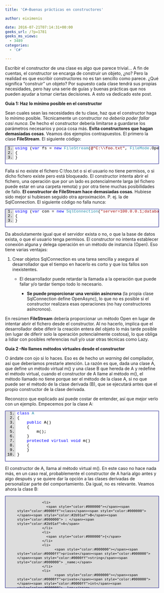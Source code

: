 ```yaml
---
title: 'C#–Buenas prácticas en constructores'

author: eiximenis

date: 2016-07-21T07:14:31+00:00
geeks_url: /?p=1781
geeks_ms_views:
  - 3489
categories:
  - 'C#'

---
```

Escribir el constructor de una clase es algo que parece trivial… A fin de cuentas, el constructor se encarga de construir un objeto, ¿no? Pero la realidad es que escribir constructores no es tan sencillo como parece. ¿Qué significa “construir” un objeto? Por supuesto cada clase tendrá sus propias necesidades, pero hay una serie de guías y buenas prácticas que nos pueden ayudar a tomar ciertas decisiones. A esto va dedicado este post.

<!--more-->

**Guia 1: Haz lo mínimo posible en el constructor**

Sean cuales sean las necesidades de tu clase, haz que el constructor haga lo mínimo posible. Técnicamente un constructor _no debería poder fallar casi nunca_. De hecho el constructor debería limitarse a guardarse los parámetros necesarios y poca cosa más. **Evita constructores que hagan demasiadas cosas**. Veamos dos ejemplos contrapuestos. El primero la clase **FileStream**. El siguiente código:

<div id="scid:9ce6104f-a9aa-4a17-a79f-3a39532ebf7c:e67962c3-9810-4637-8ced-7c5f189469e3" class="wlWriterEditableSmartContent" style="float: none; padding-bottom: 0px; padding-top: 0px; padding-left: 0px; margin: 0px; display: inline; padding-right: 0px">
  <div style="border: #000080 1px solid; color: #000; font-family: 'Courier New', Courier, Monospace; font-size: 10pt">
    <div style="background: #ddd; max-height: 300px; overflow: auto">
      <ol start="1" style="background: #ffffff; margin: 0 0 0 2em; padding: 0 0 0 5px; white-space: nowrap">
        <li>
          <span style="color:#000000"></span><span style="color:#0000ff">using</span><span style="color:#000000"> (</span><span style="color:#0000ff">var</span><span style="color:#000000"> fs = </span><span style="color:#0000ff">new</span><span style="color:#000000"> </span><span style="color:#2b91af">FileStream</span><span style="color:#000000">(</span><span style="color:#800000">@"C:&#92;&#92;foo.txt"</span><span style="color:#000000">, </span><span style="color:#2b91af">FileMode</span><span style="color:#000000">.Open, </span><span style="color:#2b91af">FileAccess</span><span style="color:#000000">.Read))</span>
        </li>
        <li>
          <span style="color:#000000">{</span>
        </li>
        <li>
          <span style="color:#000000">}</span>
        </li>
      </ol>
    </div></p>
  </div></p>
</div>

Falla si no existe el fichero C:\foo.txt o si el usuario no tiene permisos, o si dicho fichero existe pero está bloqueado. El constructor intenta abrir el fichero, una operación que por un lado es potencialmente larga (el fichero puede estar en una carpeta remota) y por otra tiene muchas posibilidades de fallo. **El constructor de FileStream hace demasiadas cosas**. Hubiese sido mejor si hubiesen seguido otra aproximación. P. ej. la de SqlConnection. El siguiente código no falla nunca:

<div id="scid:9ce6104f-a9aa-4a17-a79f-3a39532ebf7c:0157e1c3-d318-4ecb-89ff-3a4aa132e8a2" class="wlWriterEditableSmartContent" style="float: none; padding-bottom: 0px; padding-top: 0px; padding-left: 0px; margin: 0px; display: inline; padding-right: 0px">
  <div style="border: #000080 1px solid; color: #000; font-family: 'Courier New', Courier, Monospace; font-size: 10pt">
    <div style="background: #ddd; max-height: 300px; overflow: auto">
      <ol start="1" style="background: #ffffff; margin: 0 0 0 2em; padding: 0 0 0 5px; white-space: nowrap">
        <li>
          <span style="color:#000000"></span><span style="color:#0000ff">using</span><span style="color:#000000"> (</span><span style="color:#0000ff">var</span><span style="color:#000000"> con = </span><span style="color:#0000ff">new</span><span style="color:#000000"> </span><span style="color:#2b91af">SqlConnection</span><span style="color:#000000">(</span><span style="color:#a31515">"server=100.0.0.1;database=myDb;uid=myUser;password=myPass;"</span><span style="color:#000000">))</span>
        </li>
        <li>
          <span style="color:#000000">{</span>
        </li>
        <li>
          <span style="color:#000000">}</span>
        </li>
      </ol>
    </div></p>
  </div></p>
</div>

Da absolutamente igual que el servidor exista o no, o que la base de datos exista, o que el usuario tenga permisos. El constructor no intenta establecer conexión alguna y delega operación en un método de instancia (Open). Eso tiene varias ventajas:

  1. Crear objetos SqlConnection es una tarea sencilla y asegura al desarrollador que el tiempo en hacerlo es corto y que los fallos son inexistentes. 
      * El desarrollador puede retardar la llamada a la operación que puede fallar y/o tardar tiempo todo lo necesario. 
          * **Se puede proporcionar una versión asíncrona** (la propia clase SqlConnection define OpenAsync), lo que no es posible si el constructor realizara esas operaciones (no hay constructores asíncronos).</ol> 
        En resúmen **FileStream** debería proporcionar un método Open en lugar de intentar abrir el fichero desde el constructor. Al no hacerlo, implica que el desarrollador debe diferir la creación entera del objeto lo más tarde posible (en lugar de diferir solo la operación potencialmente costosa), lo que obliga a lidiar con posibles referencias null y/o usar otras técnicas como Lazy<T>.
        
        **Guía 2 –No llames métodos virtuales desde el constructor**
        
        O ándate con ojo si lo haces. Eso es de hecho un _warning_ del compilador, así que deberíamos prestarle atención. La razón es que, dada una clase A, que define un método virtual m() y una clase B que hereda de A y redefine el método virtual, cuando el constructor de A llame al método m(), el método llamado no tiene porque ser el método de la clase A, si no que puede ser el método de la clase derivada (B), que se ejecutará antes que el propio constructor de la clase derivada.
        
        Reconozco que explicado así puede costar de entender, así que mejor verlo con un ejemplo. Empecemos por la clase A:
        
        <div id="scid:9ce6104f-a9aa-4a17-a79f-3a39532ebf7c:6f628e59-1f69-43ba-8c73-ae086d00f23e" class="wlWriterEditableSmartContent" style="float: none; padding-bottom: 0px; padding-top: 0px; padding-left: 0px; margin: 0px; display: inline; padding-right: 0px">
          <div style="border: #000080 1px solid; color: #000; font-family: 'Courier New', Courier, Monospace; font-size: 10pt">
            <div style="background: #ddd; max-height: 300px; overflow: auto">
              <ol start="1" style="background: #ffffff; margin: 0 0 0 2.5em; padding: 0 0 0 5px; white-space: nowrap">
                <li>
                  <span style="color:#000000"></span><span style="color:#0000ff">class</span><span style="color:#000000"> </span><span style="color:#2b91af">A</span>
                </li>
                <li>
                  <span style="color:#000000">{</span>
                </li>
                <li>
                      <span style="color:#000000"></span><span style="color:#0000ff">public</span><span style="color:#000000"> A()</span>
                </li>
                <li>
                      <span style="color:#000000">{</span>
                </li>
                <li>
                          <span style="color:#000000">m();</span>
                </li>
                <li>
                      <span style="color:#000000">}</span>
                </li>
                <li>
                      <span style="color:#000000"></span><span style="color:#0000ff">protected</span><span style="color:#000000"> </span><span style="color:#0000ff">virtual</span><span style="color:#000000"> </span><span style="color:#0000ff">void</span><span style="color:#000000"> m()</span>
                </li>
                <li>
                      <span style="color:#000000">{</span>
                </li>
                <li>
                      <span style="color:#000000">}</span>
                </li>
                <li>
                  <span style="color:#000000">}</span>
                </li>
              </ol>
            </div></p>
          </div></p>
        </div>
        
        El constructor de A, llama al método virtual m(). En este caso no hace nada más, en un caso real, probablemente el constructor de A haría algo antes y algo después y se quiere dar la opción a las clases derivadas de personalizar parte del comportamiento. Da igual, no es relevante. Veamos ahora la clase B:
        
        <div id="scid:9ce6104f-a9aa-4a17-a79f-3a39532ebf7c:aca6b234-1ff8-437c-a5e1-f51b913f27a4" class="wlWriterEditableSmartContent" style="float: none; padding-bottom: 0px; padding-top: 0px; padding-left: 0px; margin: 0px; display: inline; padding-right: 0px">
          <div style="border: #000080 1px solid; color: #000; font-family: 'Courier New', Courier, Monospace; font-size: 10pt">
            <div style="background: #ddd; max-height: 300px; overflow: auto">
              <ol start="1" style="backgro
und: #ffffff; margin: 0 0 0 2.5em; padding: 0 0 0 5px; white-space: nowrap">
                </p> 
                
                <li>
                  <span style="color:#000000"></span><span style="color:#0000ff">class</span><span style="color:#000000"> </span><span style="color:#2b91af">B</span><span style="color:#000000"> : </span><span style="color:#2b91af">A</span>
                </li>
                <li>
                  <span style="color:#000000">{</span>
                </li>
                <li>
                      <span style="color:#000000"></span><span style="color:#0000ff">private</span><span style="color:#000000"> </span><span style="color:#0000ff">string</span><span style="color:#000000"> _name;</span>
                </li>
                <li>
                      <span style="color:#000000"></span><span style="color:#0000ff">private</span><span style="color:#000000"> </span><span style="color:#0000ff">int</span><span style="color:#000000"> _len;</span>
                </li>
                <li>
                      <span style="color:#000000"></span><span style="color:#0000ff">public</span><span style="color:#000000"> B(</span><span style="color:#0000ff">string</span><span style="color:#000000"> name) </span>
                </li>
                <li>
                      <span style="color:#000000">{</span>
                </li>
                <li>
                          <span style="color:#000000">_name = name ?? </span><span style="color:#a31515">""</span><span style="color:#000000">;</span>
                </li>
                <li>
                      <span style="color:#000000">}</span>
                </li>
                <li>
                      <span style="color:#000000"></span><span style="color:#0000ff">protected</span><span style="color:#000000"> </span><span style="color:#0000ff">override</span><span style="color:#000000"> </span><span style="color:#0000ff">void</span><span style="color:#000000"> m()</span>
                </li>
                <li>
                      <span style="color:#000000">{</span>
                </li>
                <li>
                          <span style="color:#000000"></span><span style="color:#0000ff">base</span><span style="color:#000000">.m();</span>
                </li>
                <li>
                          <span style="color:#000000">_len = _name.Length;</span>
                </li>
                <li>
                      <span style="color:#000000">}</span>
                </li>
                <li>
                  <span style="color:#000000">}</span>
                </li>
              </ol>
            </div></p>
          </div></p>
        </div>
        
        La clase B hereda de A y redefine m. A priori no parece que haya nada incorrecto en el código, ¿verdad? Hasta que hacemos:
        
        <div id="scid:9ce6104f-a9aa-4a17-a79f-3a39532ebf7c:a95afb19-a600-46dd-9418-07a07dce3b21" class="wlWriterEditableSmartContent" style="float: none; padding-bottom: 0px; padding-top: 0px; padding-left: 0px; margin: 0px; display: inline; padding-right: 0px">
          <div style="border: #000080 1px solid; color: #000; font-family: 'Courier New', Courier, Monospace; font-size: 10pt">
            <div style="background: #ddd; max-height: 300px; overflow: auto">
              <ol start="1" style="background: #ffffff; margin: 0 0 0 2em; padding: 0 0 0 5px; white-space: nowrap">
                <li>
                  <span style="color:#0000ff">var</span><span style="color:#000000"> b = </span><span style="color:#0000ff">new</span><span style="color:#000000"> </span><span style="color:#2b91af">B</span><span style="color:#000000">(</span><span style="color:#a31515">"hola"</span><span style="color:#000000">);</span>
                </li>
              </ol>
            </div></p>
          </div></p>
        </div>
        
        Y obtenemos una _NullReferenceException_ en el método m() de B. ¿Y eso? Pues muy sencillo:
        
          * Estamos creando un objeto de tipo B 
              * La clase B hereda de A, por lo que primero se ejecuta el constructor de la clase base (A) antes que el constructor propio (B) 
                  * El constructor de la clase A llama al método m que es virtual y por lo tanto se ejecuta el método basándose en el tipo de objeto. El objeto es de tipo B por lo que se ejecuta el método m() de la clase B a pesar de estar llamado desde el constructor de la clase A. 
                      * El método m() de la clase B accede a una propiedad \_name, que se inicializa en el constructor de la clase B, todavía no ejecutado. Así que \_name vale null y obtenemos nuestra excepción.</ul> 
                    De hecho, de nuevo, llamar a métodos virtuales desde un constructor suele ser indicación de que, quizá, el constructor hace demasiadas cosas.
                    
                    **¿Constructores o métodos estáticos?**
                    
                    Esa es una muy buena pregunta. No tengo una respuesta contundente, solo aspectos que podemos considerar:
                    
                      1. Un método estático puede devolver null en lugar de tener que lanzar una excepción. 
                          * Un método estático puede devolver instancias previamente creadas (aplicar memoización, especialmente en el caso de objetos inmutables). 
                              * Un método estático puede devolver un objeto de un subtipo si es necesario. 
                                  * Un método estático puede tener cualquier nombre, lo que puede hacer el código más legible. 
                                      * Al ver “new” queda claro que se crea un objeto. Llamando a un método estático puede ser más confuso (¿se está creando realmente un objeto?).</ol> 
                                    Hay gente que cuando el constructor va más allá de hacer algo sencillo prefieren usar un método estático. P. ej. el método File.OpenRead, devuelve un FileStream configurado para leer un fichero. Vale, en el fondo se limita a llamar al constructor de FileStream con unos determinados parámetros (aunque no es el caso File.OpenRead podría hacer otras cosas como devolver null si el fichero no existe, en lugar de propagar la excepción lanzada por el constructor de FileStream). La clave ahí está en que al ser File.OpenRead un método, uno puede esperar una semántica más compleja que la que pueda esperar de un constructor. Es decir, usar un método estático es una manera de decir “hey, eso crea un objeto, pero lo hace de una forma que es más compleja que la habitual”. También permite agrupar la creación y la inicialización (p. ej. un método estático SqlConnection.OpenNew() podría crear y abrir una conexión, todo a la vez).
                                    
                                    Veamos un ejemplo (**está forzado**, luego cuento el por qué, pero como ejemplo nos servirá): System.Guid. Uno puede esperar que para crear un Guid baste con hacer:
                                    
                                    <div id="scid:9ce6104f-a9aa-4a17-a79f-3a39532ebf7c:052b34e4-0a0b-4f37-bc66-07f83b422139" class="wlWriterEditableSmartContent" style="float: none; padding-bottom: 0px; padding-top: 0px; padding-left: 0px; margin: 0px; display: inline; padding-right: 0px">
                                      <div style="border: #000080 1px solid; color: #000; font-family: 'Courier New', Courier, Monospace; font-size: 10pt">
                                        <div style="background: #ddd; max-height: 300px; overflow: auto">
                                          <ol start="1" style="background: #ffffff; margin: 0 0 0 2em; padding: 0 0 0 5px; white-space: nowrap">
                                            <li>
                                              <span style="color:#0000ff">var</span><span style="color:#000000"> guid = </span><span style="color:#0000ff">new</span><span style="color:#000000"> </span><span style="color:#2b91af">Guid</span><span style="color:#000000">();</span>
                                            </li>
                                          </ol>
                                        </div></p>
                                      </div></p>
                                    </div>
                                    
                                    Pero la realidad es que con esto obtenemos el Guid vacío, con valor igual a cero, que no es muy útil (generalmente queremos que los Guids sean identificadores únicos). Para conseguir un Guid único debemos usar un método estático:
                                    
                                    <div id="scid:9ce6104f-a9aa-4a17-a79f-3a39532ebf7c:129c04c7-2d98-4410-b220-c5cb7776806a" class="wlWriterEditableSmartContent" style="float: none; padding-bottom: 0px; padding-top: 0px; padding-left: 0px; margin: 0px; display: inline; padding-right: 0px">
                                      <div style="border: #000080 1px solid; color: #000; font-family: 'Courier New', Courier, Monospace; font-size: 10pt">
                                        <div style="background: #ddd; max-height: 300px; overflow: auto">
                                          <ol start="1" style="background: #ffffff; margin: 0 0 0 2em; padding: 0 0 0 5px; white-space: nowrap">
                                            <li>
                                              <span style="color:#0000ff">var</span><span style="color:#000000"> guid = </span><span style="color:#2b91af">Guid</span><span style="color:#000000">.NewGuid();</span>
                                            </li>
                                          </ol>
                                        </div></p>
                                      </div></p>
                                    </div>
                                    
                                    No se me ocurre ninguna razón por la cual este comportamiento no podría ser el del constructor por defecto (y más cuando tenemos Guid.Empy para obtener el Guid vacío). Cuando creamos un Guid raramente queremos el Guid vacío, queremos eso, un Guid único. Crear un Guid único no es una operación costosa ni que a priori deba fallar: basta con inicializar con cierto algoritmo los valores del Guid. **Antes he dicho que este ejemplo estaba forzado y es que realmente hay una razón de peso por la que System.Guid se comporte así y es que es una struct, no una clase**. La
  
                                    s structs tienen siempre un constructor por defecto que no se puede redefinir, de ahí que **realmente los creadores de System.Guid no tenían otra opción**. Es una **limitación del lenguaje** lo que les ha obligado a esa aproximación, pero bueno… me ha servido como ejemplo. Es uno de esos casos en que una limitación del lenguaje afecta al diseño de un tipo 😉
                                    
                                    Personalmente, si hay muchas maneras de crear un objeto, a partir de distintos tipos de parámetros prefiero tener varios métodos estáticos antes que muchas sobrecargas del constructor. Un ejemplo de esto en el framework lo tenemos con la clase (realmente struct, pero ahora sí que no importa) DateTime. DateTime tiene 12 constructores, pero realmente esos 12 constructores son “dos” constructores que tienen todos los parámetros opcionales (de ahí las sobrecargas). Podemos agrupar los 12 constructores en:
                                    
                                      * 10 constructores que nos permiten crear un DateTime a partir de un áño, mes, día, hora, minuto, segundo y calendario. 
                                          * 2 constructores que nos permiten crear un DateTime a partir de unos _ticks_ y un calendario</ul> 
                                        Además de estos “dos” constructores tenemos varios métodos estáticos en DateTime tales como FromBinary o FromFileTime para obtener un DateTime a partir de otros elementos. Nos podemos preguntar por qué para crear un DateTime a partir de _ticks_ se usa el constructor y para hacerlo a partir del tiempo de un fichero lo hacemos usando un método estático. Hay, de hecho, una razón técnica: tanto los _ticks_ y el tiempo de un fichero es un long. Obviamente no podemos tener dos constructores que ambos acepten solo un long, así que los diseñadores de la clase han optado por el constructor en un caso (el que, probablemente, consideran más “normal”) y en un método estático en el otro. ¿Mi opinión? He dicho antes que los 12 constructores de DateTime son realmente dos, que definen dos maneras de crear un DateTime (a partir de año, mes, día y demás y a partir de _ticks_). Yo, quizá, hubiese eliminado los dos constructores que usan _ticks_ y hubiese creado un método estático FromTicks. ¿Por qué? Pues porque intento que **el constructor defina la forma canónica (normal, habitual) de crear un tipo**. Por supuesto alguien puede considerar que tan habitual es crear un DateTime a partir de _ticks_ como usando años, meses y demás. Bajo este punto de vista, no me parece mal que ambos mecanismos sean los constructores. Pero sí intento esto: que el constructor defina la forma habitual de crear un objeto. Si hay otros mecanismos, adicionales, prefiero que estén en métodos estáticos.
                                        
                                        Por supuesto, esto es solo una opinión 🙂
                                        
                                        **¿Cuantos parámetros debe tener el constructor?**
                                        
                                        Para responder a esta pregunta creo que debemos distinguir si los parámetros recibidos son dependencias del objeto o meramente lo describen. P. ej. podríamos suponer una clase SolidRectangle con un constructor que aceptase 9 parámetros: x, y, altura, anchura, color de relleno, color de línea, estilo de relleno, estilo de línea y transparencia. ¿Esos 9 parámetros son demasiados? En este caso, realmente, esos 9 parámetros se limitan a describir el rectángulo como tal. Si 9 parámetros en el constructor nos parecen demasiados, tenemos otras aproximaciones:
                                        
                                          1. Sustituir algunos (o todos) de esos parámetros por propiedades. Pero con esto perdemos la posibilidad de que los objetos SolidRectangle sean inmutables. Muchas veces la inmutabilidad es una característica deseable. 
                                              * Agrupar esos parámetros en un objeto tipo “SolidRectangleProps” que, básicamente, contiene esas mismas propiedades (o casi todas ellas). Esta aproximación reduce en efecto los parámetros del constructor de 9 a quizá 1, pero realmente no ha cambiado nada sustancial. Si “SolidRectangleProps” solo se usa para crear objetos SolidRectangle realmente no hemos ganada nada. Otra cosa es si a partir de un SolidRectangle puedo extraer sus “SolidRectangleProps” y usar este objeto para crear otros SolidRectangle o incluso otro tipo de figuras.</ol> 
                                            Lo importante es tener claro que un número elevado de parámetros en el constructor no es malo “per se” y agruparlos en un objeto tampoco tiene por qué aportar nada concreto. Otra cosa es si esos parámetros son _dependencias_ del objeto. En este caso, si tenemos muchas dependencias es un síntoma de que nuestra clase puede estar rompiendo el SRP. Así, p. ej. si un controlador de ASP.NET MVC recibe 9 parámetros, es para revisarlo (los controladores no se “describen” así que esos 9 parámetros seguro que son dependencias). Este es un error en el que se cae muy frecuentemente cuando se usa inyección de dependencias.
                                            
                                            Y nada, eso es todo… ¡Espero que esas ideas y reflexiones te hayan resultado útiles!
                                            
                                            Saludos! 😉